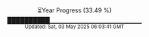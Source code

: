 <p align="center">
⏳Year Progress (33.49 %)<br>
██████████▁▁▁▁▁▁▁▁▁▁▁▁▁▁▁▁▁▁▁▁ <br>
<sub>Updated: Sat, 03 May 2025 06:03:41 GMT</sub>
</p>

